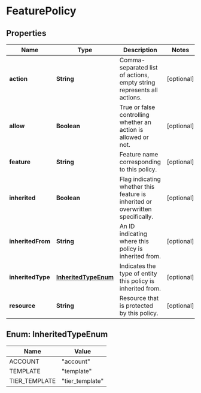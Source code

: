 
# FeaturePolicy

## Properties
Name | Type | Description | Notes
------------ | ------------- | ------------- | -------------
**action** | **String** | Comma-separated list of actions, empty string represents all actions. |  [optional]
**allow** | **Boolean** | True or false controlling whether an action is allowed or not. |  [optional]
**feature** | **String** | Feature name corresponding to this policy. |  [optional]
**inherited** | **Boolean** | Flag indicating whether this feature is inherited or overwritten specifically. |  [optional]
**inheritedFrom** | **String** | An ID indicating where this policy is inherited from. |  [optional]
**inheritedType** | [**InheritedTypeEnum**](#InheritedTypeEnum) | Indicates the type of entity this policy is inherited from. |  [optional]
**resource** | **String** | Resource that is protected by this policy. |  [optional]


<a name="InheritedTypeEnum"></a>
## Enum: InheritedTypeEnum
Name | Value
---- | -----
ACCOUNT | &quot;account&quot;
TEMPLATE | &quot;template&quot;
TIER_TEMPLATE | &quot;tier_template&quot;



